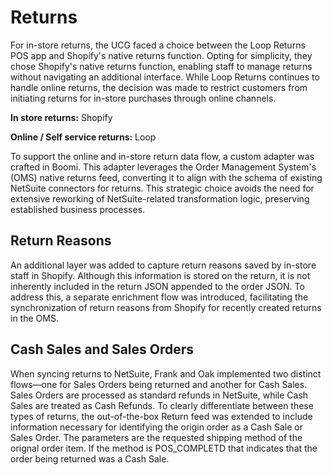 # Returns

For in-store returns, the UCG faced a choice between the Loop Returns POS app and Shopify's native returns function. Opting for simplicity, they chose Shopify's native returns function, enabling staff to manage returns without navigating an additional interface. While Loop Returns continues to handle online returns, the decision was made to restrict customers from initiating returns for in-store purchases through online channels.

**In store returns:** Shopify

**Online / Self service returns:** Loop

To support the online and in-store return data flow, a custom adapter was crafted in Boomi. This adapter leverages the Order Management System's (OMS) native returns feed, converting it to align with the schema of existing NetSuite connectors for returns. This strategic choice avoids the need for extensive reworking of NetSuite-related transformation logic, preserving established business processes.

## Return Reasons

An additional layer was added to capture return reasons saved by in-store staff in Shopify. Although this information is stored on the return, it is not inherently included in the return JSON appended to the order JSON. To address this, a separate enrichment flow was introduced, facilitating the synchronization of return reasons from Shopify for recently created returns in the OMS.

## Cash Sales and Sales Orders
When syncing returns to NetSuite, Frank and Oak implemented two distinct flows—one for Sales Orders being returned and another for Cash Sales. Sales Orders are processed as standard refunds in NetSuite, while Cash Sales are treated as Cash Refunds. To clearly differentiate between these types of returns, the out-of-the-box Return feed was extended to include information necessary for identifying the origin order as a Cash Sale or Sales Order. The parameters are the requested shipping method of the orignal order item. If the method is POS_COMPLETD that indicates that the order being returned was a Cash Sale.